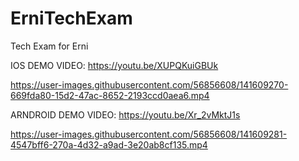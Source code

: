 # ErniTechExam
Tech Exam for Erni

IOS DEMO VIDEO:
https://youtu.be/XUPQKuiGBUk


https://user-images.githubusercontent.com/56856608/141609270-669fda80-15d2-47ac-8652-2193ccd0aea6.mp4



ARNDROID DEMO VIDEO:
https://youtu.be/Xr_2vMktJ1s


https://user-images.githubusercontent.com/56856608/141609281-4547bff6-270a-4d32-a9ad-3e20ab8cf135.mp4

